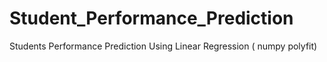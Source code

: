 # Student_Performance_Prediction
Students Performance Prediction Using Linear Regression ( numpy polyfit)
